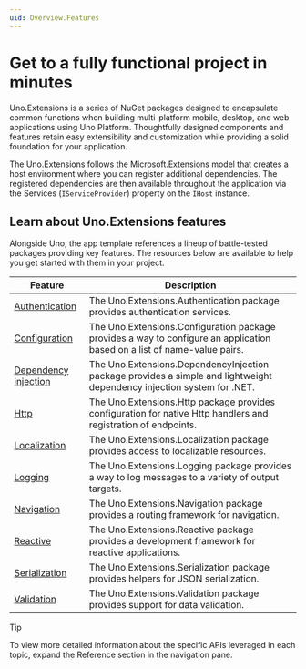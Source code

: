 ```yaml
---
uid: Overview.Features
---
```

# Get to a fully functional project in minutes

Uno.Extensions is a series of NuGet packages designed to encapsulate common functions when building multi-platform mobile, desktop, and web applications using Uno Platform. Thoughtfully designed components and features retain easy extensibility and customization while providing a solid foundation for your application.

The Uno.Extensions follows the Microsoft.Extensions model that creates a host environment where you can register additional dependencies. The registered dependencies are then available throughout the application via the Services (`IServiceProvider`) property on the `IHost` instance.

## Learn about Uno.Extensions features

Alongside Uno, the app template references a lineup of battle-tested packages providing key features. The resources below are available to help you get started with them in your project.

|Feature|Description|
|---|---|
|[Authentication](xref:Learn.Tutorials.Authentication.HowToAuthentication)|The Uno.Extensions.Authentication package provides authentication services.|
|[Configuration](xref:Learn.Tutorials.Configuration.HowToConfiguration)|The Uno.Extensions.Configuration package provides a way to configure an application based on a list of name-value pairs.|
|[Dependency injection](xref:Learn.Tutorials.DependencyInjection.HowToDependencyInjection)|The Uno.Extensions.DependencyInjection package provides a simple and lightweight dependency injection system for .NET.|
|[Http](xref:Overview.Http)|The Uno.Extensions.Http package provides configuration for native Http handlers and registration of endpoints.|
|[Localization](xref:Learn.Tutorials.Localization.HowToUseLocalization)|The Uno.Extensions.Localization package provides access to localizable resources.|
|[Logging](xref:Learn.Tutorials.Logging.UseLogging)|The Uno.Extensions.Logging package provides a way to log messages to a variety of output targets.|
|[Navigation](xref:Learn.Tutorials.Navigation.HowToNavigateBetweenPages)|The Uno.Extensions.Navigation package provides a routing framework for navigation.|
|[Reactive](xref:Overview.Reactive.General)|The Uno.Extensions.Reactive package provides a development framework for reactive applications.|
|[Serialization](xref:Overview.Serialization)|The Uno.Extensions.Serialization package provides helpers for JSON serialization.|
|[Validation](xref:Overview.Validation)|The Uno.Extensions.Validation package provides support for data validation.|


> [!TIP]
> To view more detailed information about the specific APIs leveraged in each topic, expand the Reference section in the navigation pane.
